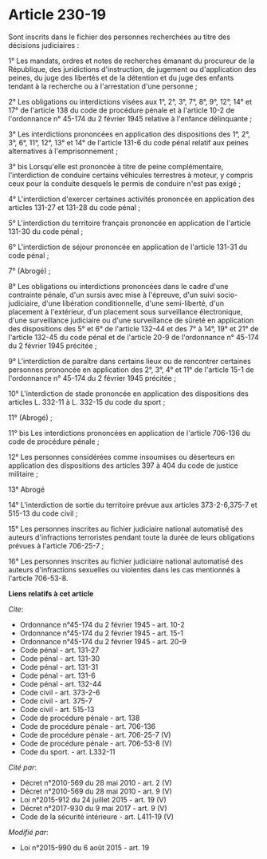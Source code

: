 # Article 230-19

Sont inscrits dans le fichier des personnes recherchées au titre des décisions judiciaires : 

1° Les mandats, ordres et notes de recherches émanant du procureur de la République, des juridictions d'instruction, de
jugement ou d'application des peines, du juge des libertés et de la détention et du juge des enfants tendant à la recherche
ou à l'arrestation d'une personne ; 

2° Les obligations ou interdictions visées aux 1°, 2°, 3°, 7°, 8°, 9°, 12°, 14° et 17° de l'article 138 du code de procédure
pénale et à l'article 10-2 de l'ordonnance n° 45-174 du 2 février 1945 relative à l'enfance délinquante ; 

3° Les interdictions prononcées en application des dispositions des 1°, 2°, 3°, 6°, 11°, 12°, 13° et 14° de l'article 131-6
du code pénal relatif aux peines alternatives à l'emprisonnement ; 

3° bis Lorsqu'elle est prononcée à titre de peine complémentaire, l'interdiction de conduire certains véhicules terrestres à
moteur, y compris ceux pour la conduite desquels le permis de conduire n'est pas exigé ; 

4° L'interdiction d'exercer certaines activités prononcée en application des articles 131-27 et 131-28 du code pénal ; 

5° L'interdiction du territoire français prononcée en application de l'article 131-30 du code pénal ; 

6° L'interdiction de séjour prononcée en application de l'article 131-31 du code pénal ; 

7° (Abrogé) ; 

8° Les obligations ou interdictions prononcées dans le cadre d'une contrainte pénale, d'un sursis avec mise à l'épreuve, d'un
suivi socio-judiciaire, d'une libération conditionnelle, d'une semi-liberté, d'un placement à l'extérieur, d'un placement
sous surveillance électronique, d'une surveillance judiciaire ou d'une surveillance de sûreté en application des dispositions
des 5° et 6° de l'article 132-44 et des 7° à 14°, 19° et 21° de l'article 132-45 du code pénal et de l'article 20-9 de
l'ordonnance n° 45-174 du 2 février 1945 précitée ; 

9° L'interdiction de paraître dans certains lieux ou de rencontrer certaines personnes prononcée en application des 2°, 3°,
4° et 11° de l'article 15-1 de l'ordonnance n° 45-174 du 2 février 1945 précitée ; 

10° L'interdiction de stade prononcée en application des dispositions des articles L. 332-11 à L. 332-15 du code du sport ; 

11° (Abrogé) ; 

11° bis Les interdictions prononcées en application de l'article 706-136 du code de procédure pénale ; 

12° Les personnes considérées comme insoumises ou déserteurs en application des dispositions des articles 397 à 404 du code
de justice militaire ; 

13° Abrogé 

14° L'interdiction de sortie du territoire prévue aux articles 373-2-6,375-7 et 515-13 du code civil ; 

15° Les personnes inscrites au fichier judiciaire national automatisé des auteurs d'infractions terroristes pendant toute la
durée de leurs obligations prévues à l'article 706-25-7 ; 

16° Les personnes inscrites au fichier judiciaire national automatisé des auteurs d'infractions sexuelles ou violentes dans
les cas mentionnés à l'article 706-53-8.

**Liens relatifs à cet article**

_Cite_:

  - Ordonnance n°45-174 du 2 février 1945 - art. 10-2
  - Ordonnance n°45-174 du 2 février 1945 - art. 15-1
  - Ordonnance n°45-174 du 2 février 1945 - art. 20-9
  - Code pénal - art. 131-27
  - Code pénal - art. 131-30
  - Code pénal - art. 131-31
  - Code pénal - art. 131-6
  - Code pénal - art. 132-44
  - Code civil - art. 373-2-6
  - Code civil - art. 375-7
  - Code civil - art. 515-13
  - Code de procédure pénale - art. 138
  - Code de procédure pénale - art. 706-136
  - Code de procédure pénale - art. 706-25-7 (V)
  - Code de procédure pénale - art. 706-53-8 (V)
  - Code du sport. - art. L332-11

_Cité par_:

  - Décret n°2010-569 du 28 mai 2010 - art. 2 (V)
  - Décret n°2010-569  du 28 mai 2010 - art. 9 (V)
  - Loi n°2015-912 du 24 juillet 2015 - art. 19 (V)
  - Décret n°2017-930 du 9 mai 2017 - art. 9 (V)
  - Code de la sécurité intérieure - art. L411-19 (V)

_Modifié par_:

  - Loi n°2015-990 du 6 août 2015 - art. 19
